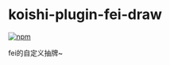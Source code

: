 # koishi-plugin-fei-draw

[![npm](https://img.shields.io/npm/v/koishi-plugin-fei-draw?style=flat-square)](https://www.npmjs.com/package/koishi-plugin-fei-draw)

fei的自定义抽牌~
